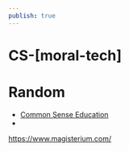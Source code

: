 ```yaml
---
publish: true
---
```

# CS-[moral-tech]

# Random

- [Common Sense Education](https://www.commonsense.org/education)
- 

https://www.magisterium.com/